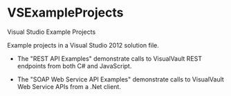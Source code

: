 VSExampleProjects
=================

Visual Studio Example Projects


Example projects in a Visual Studio 2012 solution file.  

- The "REST API Examples" demonstrate calls to VisualVault REST endpoints from both C# and JavaScript.

- The "SOAP Web Service API Examples" demonstrate calls to VisualVault Web Service APIs from a .Net client.
